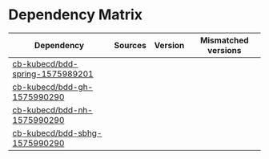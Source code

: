 # Dependency Matrix

Dependency | Sources | Version | Mismatched versions
---------- | ------- | ------- | -------------------
[cb-kubecd/bdd-spring-1575989201](https://github.com/cb-kubecd/bdd-spring-1575989201.git) |  | []() | 
[cb-kubecd/bdd-gh-1575990290](https://github.com/cb-kubecd/bdd-gh-1575990290.git) |  | []() | 
[cb-kubecd/bdd-nh-1575990290](https://github.com/cb-kubecd/bdd-nh-1575990290.git) |  | []() | 
[cb-kubecd/bdd-sbhg-1575990290](https://github.com/cb-kubecd/bdd-sbhg-1575990290.git) |  | []() | 
